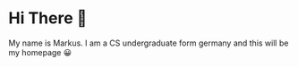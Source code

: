 # Hi There 👋

My name is Markus. I am a CS undergraduate form germany and this
will be my homepage 😀
